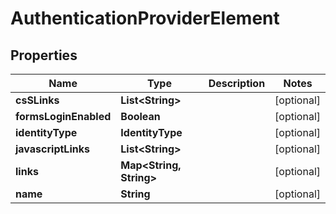 

# AuthenticationProviderElement


## Properties

Name | Type | Description | Notes
------------ | ------------- | ------------- | -------------
**csSLinks** | **List&lt;String&gt;** |  |  [optional]
**formsLoginEnabled** | **Boolean** |  |  [optional]
**identityType** | **IdentityType** |  |  [optional]
**javascriptLinks** | **List&lt;String&gt;** |  |  [optional]
**links** | **Map&lt;String, String&gt;** |  |  [optional]
**name** | **String** |  |  [optional]



